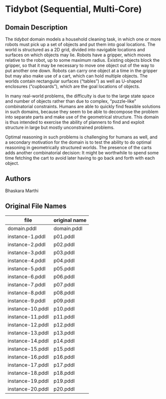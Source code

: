 # Tidybot (Sequential, Multi-Core)

## Domain Description

The *tidybot* domain models a household cleaning task, in which one or more robots must pick up a set of objects and put them into goal locations.
The world is structured as a 2D grid, divided into navigable locations and surfaces on which objects may lie.
Robots have a gripper, which moves relative to the robot, up to some maximum radius.
Existing objects block the gripper, so that it may be necessary to move one object out of the way to put another one down.
Robots can carry one object at a time in the gripper but may also make use of a cart, which can hold multiple objects.
The worlds contain rectangular surfaces (“tables”) as well as U-shaped enclosures (“cupboards”), which are the goal locations of objects.

In many real-world problems, the difficulty is due to the large state space and number of objects rather than due to complex, “puzzle-like” combinatorial constraints.
Humans are able to quickly find feasible solutions in such domains, because they seem to be able to decompose the problem into separate parts and make use of the geometrical structure.
This domain is thus intended to exercise the ability of planners to find and exploit structure in large but mostly unconstrained problems.

Optimal reasoning in such problems is challenging for humans as well, and a secondary motivation for the domain is to test the ability to do optimal reasoning in geometrically structured worlds.
The presence of the carts adds another combinatorial decision:
It might be worthwhile to spend some time fetching the cart to avoid later having to go back and forth with each object.

## Authors

Bhaskara Marthi

## Original File Names

| file             | original name |
|------------------|---------------|
| domain.pddl      | domain.pddl   |
| instance-1.pddl  | p01.pddl      |
| instance-2.pddl  | p02.pddl      |
| instance-3.pddl  | p03.pddl      |
| instance-4.pddl  | p04.pddl      |
| instance-5.pddl  | p05.pddl      |
| instance-6.pddl  | p06.pddl      |
| instance-7.pddl  | p07.pddl      |
| instance-8.pddl  | p08.pddl      |
| instance-9.pddl  | p09.pddl      |
| instance-10.pddl | p10.pddl      |
| instance-11.pddl | p11.pddl      |
| instance-12.pddl | p12.pddl      |
| instance-13.pddl | p13.pddl      |
| instance-14.pddl | p14.pddl      |
| instance-15.pddl | p15.pddl      |
| instance-16.pddl | p16.pddl      |
| instance-17.pddl | p17.pddl      |
| instance-18.pddl | p18.pddl      |
| instance-19.pddl | p19.pddl      |
| instance-20.pddl | p20.pddl      |
